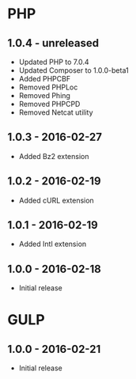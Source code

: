 # PHP

## 1.0.4 - unreleased

- Updated PHP to 7.0.4
- Updated Composer to 1.0.0-beta1
- Added PHPCBF
- Removed PHPLoc
- Removed Phing
- Removed PHPCPD
- Removed Netcat utility

## 1.0.3 - 2016-02-27

- Added Bz2 extension

## 1.0.2 - 2016-02-19

- Added cURL extension

## 1.0.1 - 2016-02-19

- Added Intl extension

## 1.0.0 - 2016-02-18

- Initial release

# GULP

## 1.0.0 - 2016-02-21

- Initial release
